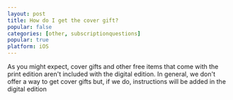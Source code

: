 ```yaml
---
layout: post
title: How do I get the cover gift?
popular: false
categories: [other, subscriptionquestions]
popular: true
platform: iOS
---
```

As you might expect, cover gifts and other free items that come with the print edition aren't included with the digital edition. In general, we don't offer a way to get cover gifts but, if we do, instructions will be added in the digital edition
